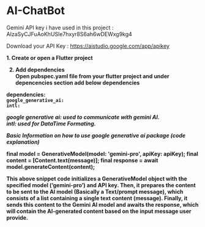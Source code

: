# AI-ChatBot

Gemini API key i have used in this project : AIzaSyCJFuAoKhUSle7hxyr8S6ah6wDEWxg9kg4


Download your API Key : https://aistudio.google.com/app/apikey

<b>1. Create or open a Flutter project

2. Add dependencies<br>
Open pubspec.yaml file from your flutter project and under depencencies section add below dependencies

dependencies:<br>
    ```google_generative_ai:```
      <br>
    ```intl:```
    

<i>google generative ai: used to communicate with gemini AI.<br>
intl: used for DataTime Formating.</i>


*Basic Information on how to use google generative ai package (code explanation)*


final model = GenerativeModel(model: 'gemini-pro', apiKey: apiKey);
final content = [Content.text(message)];
final response = await model.generateContent(content);

This above snippet code initializes a GenerativeModel object with the specified model (‘gemini-pro’) and API key. Then, it prepares the content to be sent to the AI model (Basically a Text/prompt message), which consists of a list containing a single text content (message). Finally, it sends this content to the Gemini AI model and awaits the response, which will contain the AI-generated content based on the input message user provide.
